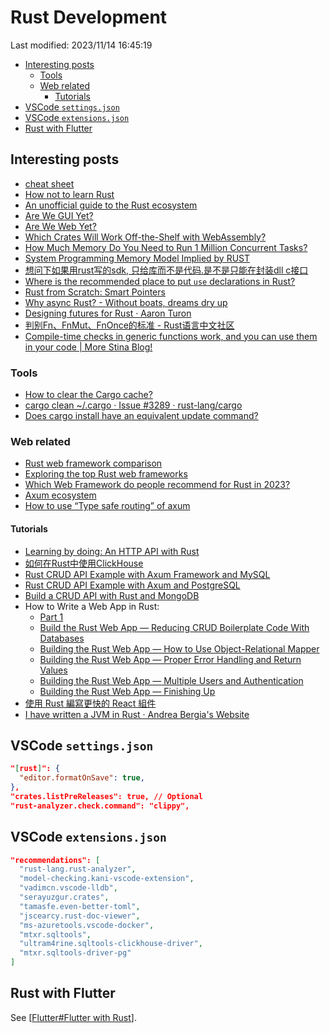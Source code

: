 # Rust Development

Last modified: 2023/11/14 16:45:19

- [Interesting posts](#interesting-posts)
  - [Tools](#tools)
  - [Web related](#web-related)
    - [Tutorials](#tutorials)
- [VSCode `settings.json`](#vscode-settingsjson)
- [VSCode `extensions.json`](#vscode-extensionsjson)
- [Rust with Flutter](#rust-with-flutter)

## Interesting posts

- [cheat sheet](https://cheats.rs/)
- [How not to learn Rust](https://dystroy.org/blog/how-not-to-learn-rust/)
- [An unofficial guide to the Rust ecosystem](https://blessed.rs/crates)
- [Are We GUI Yet?](https://github.com/areweguiyet/areweguiyet)
- [Are We Web Yet?](https://github.com/rust-lang/arewewebyet)
- [Which Crates Will Work Off-the-Shelf with WebAssembly?](https://rustwasm.github.io/docs/book/reference/which-crates-work-with-wasm.html)
- [How Much Memory Do You Need to Run 1 Million Concurrent Tasks?](https://pkolaczk.github.io/memory-consumption-of-async/)
- [System Programming Memory Model Implied by RUST](https://t4wydfkrrq.feishu.cn/docx/doxcnM3juNBUJfxGcIWOfJRLk5g)
- [想问下如果用rust写的sdk, 只给库而不是代码.是不是只能在封装dll c接口](https://rustcc.cn/article?id=62bbfc2f-230d-4abc-ad94-8390a8487520)
- [Where is the recommended place to put `use` declarations in Rust?](https://stackoverflow.com/questions/45618552/where-is-the-recommended-place-to-put-use-declarations-in-rust)
- [Rust from Scratch: Smart Pointers](https://medium.com/@zainalpour_79971/rust-from-scratch-smart-pointers-2951b7725760)
- [Why async Rust? - Without boats, dreams dry up](https://without.boats/blog/why-async-rust/)
- [Designing futures for Rust · Aaron Turon](http://aturon.github.io/blog/2016/09/07/futures-design/)
- [判别Fn、FnMut、FnOnce的标准 - Rust语言中文社区](https://rustcc.cn/article?id=8b6c5e63-c1e0-4110-8ae8-a3ce1d3e03b9)
- [Compile-time checks in generic functions work, and you can use them in your code | More Stina Blog!](https://morestina.net/blog/1940/compile-time-checks-in-generic-functions-work-and-you-can-use-them-in-your-code)

### Tools

- [How to clear the Cargo cache?](https://stackoverflow.com/questions/25072930/how-to-clear-the-cargo-cache)
- [cargo clean ~/.cargo · Issue #3289 · rust-lang/cargo](https://github.com/rust-lang/cargo/issues/3289)
- [Does cargo install have an equivalent update command?](https://stackoverflow.com/questions/34484361/does-cargo-install-have-an-equivalent-update-command)

### Web related

- [Rust web framework comparison](https://github.com/flosse/rust-web-framework-comparison)
- [Exploring the top Rust web frameworks](https://blog.logrocket.com/top-rust-web-frameworks/)
- [Which Web Framework do people recommend for Rust in 2023?](https://www.reddit.com/r/rust/comments/12jhxi2/which_web_framework_do_people_recommend_for_rust/)
- [Axum ecosystem](https://github.com/tokio-rs/axum/blob/main/ECOSYSTEM.md)
- [How to use “Type safe routing” of axum](https://mixi-developers.mixi.co.jp/how-to-use-type-safe-routing-of-axum-c06c1b1b1ab)

#### Tutorials

- [Learning by doing: An HTTP API with Rust](https://blog.frankel.ch/http-api-rust/)
- [如何在Rust中使用ClickHouse](https://cloud.tencent.com/developer/article/1814306)
- [Rust CRUD API Example with Axum Framework and MySQL](https://codevoweb.com/rust-crud-api-example-with-axum-framework-and-mysql/)
- [Rust CRUD API Example with Axum and PostgreSQL](https://codevoweb.com/rust-crud-api-example-with-axum-and-postgresql/)
- [Build a CRUD API with Rust and MongoDB](https://codevoweb.com/build-a-crud-api-with-rust-and-mongodb/)
- How to Write a Web App in Rust:
  - [Part 1](https://betterprogramming.pub/how-to-write-a-web-app-in-rust-part-1-3047156660a7)
  - [Build the Rust Web App — Reducing CRUD Boilerplate Code With Databases](https://betterprogramming.pub/how-to-write-a-web-app-in-rust-part-2-2da195369fc1)
  - [Building the Rust Web App — How to Use Object-Relational Mapper](https://betterprogramming.pub/building-the-rust-web-app-how-to-use-object-relational-mapper-3af2084555b6)
  - [Building the Rust Web App — Proper Error Handling and Return Values](https://betterprogramming.pub/building-the-rust-web-app-proper-error-handling-and-return-values-723f1f07f8cd)
  - [Building the Rust Web App — Multiple Users and Authentication](https://betterprogramming.pub/building-the-rust-web-app-multiple-users-and-authentication-5ca5988ddfe4)
  - [Building the Rust Web App — Finishing Up](https://medium.com/better-programming/building-the-rust-web-app-finishing-up-1624c9b82f80)
- [使用 Rust 編寫更快的 React 組件](https://www.readfog.com/a/1653827465241530368)
- [I have written a JVM in Rust · Andrea Bergia's Website](https://andreabergia.com/blog/2023/07/i-have-written-a-jvm-in-rust/)

## VSCode `settings.json`

```json
"[rust]": {
  "editor.formatOnSave": true,
},
"crates.listPreReleases": true, // Optional
"rust-analyzer.check.command": "clippy",
```

## VSCode `extensions.json`

```json
"recommendations": [
  "rust-lang.rust-analyzer",
  "model-checking.kani-vscode-extension",
  "vadimcn.vscode-lldb",
  "serayuzgur.crates",
  "tamasfe.even-better-toml",
  "jscearcy.rust-doc-viewer",
  "ms-azuretools.vscode-docker",
  "mtxr.sqltools",
  "ultram4rine.sqltools-clickhouse-driver",
  "mtxr.sqltools-driver-pg"
]
```

## Rust with Flutter

See [[Flutter#Flutter with Rust]].

[//begin]: # "Autogenerated link references for markdown compatibility"
[Flutter#Flutter with Rust]: Flutter.md "Flutter"
[//end]: # "Autogenerated link references"
